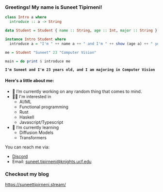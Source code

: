 ### Greetings! My name is Suneet Tipirneni!

```hs
class Intro a where
  introduce :: a -> String

data Student = Student { name :: String, age :: Int, major :: String }

instance Intro Student where
  introduce a = "I'm " ++ name a ++ " and I'm " ++ show (age a) ++ " years old, and I am majoring in " ++ major a

me = Student "Suneet" 23 "Computer Vision"

main = do print $ introduce me
```

**``I'm Suneet and I'm 23 years old, and I am majoring in Computer Vision``**

#### Here's a little about me:

- 🔭 I’m currently working on any random thing that comes to mind.
- 👨‍💻 I'm interested in
  - AI/ML  
  - Functional programming
  - Rust
  - Haskell
  - Javascript/Typescript
- 🌱 I’m currently learning
  - Diffusion Models
  - Transformers

You can reach me via:
- [Discord](https://discordapp.com/users/386337006764032002)
- Email: suneet.tipirneni@knights.ucf.edu

### Checkout my blog

https://suneettipirneni.stream/

<!--
**suneettipirneni/suneettipirneni** is a ✨ _special_ ✨ repository because its `README.md` (this file) appears on your GitHub profile.

Here are some ideas to get you started:

- 🔭 I’m currently working on ...
  - Frontend Code + Desgin
- 🌱 I’m currently learning ...
- 👯 I’m looking to collaborate on ...
- 🤔 I’m looking for help with ...
- 💬 Ask me about ...
- 📫 How to reach me: ...
- 😄 Pronouns: ...
- ⚡ Fun fact: ...
-->
